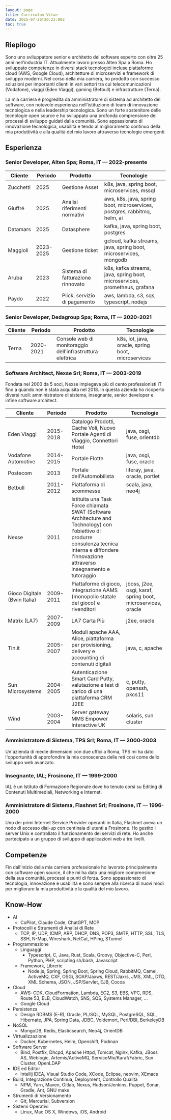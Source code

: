 ```yaml
---
layout: page
title: Curriculum Vitae
date: 2025-07-26T20:23:00Z
toc: true
---
```


## Riepilogo

Sono uno sviluppatore senior e architetto del software esperto con oltre 25 anni
nell'industria IT. Attualmente lavoro presso Alten Spa a Roma. Ho sviluppato
competenze in diversi stack tecnologici incluse piattaforme cloud (AWS, Google
Cloud), architetture di microservizi e framework di sviluppo moderni. Nel corso
della mia carriera, ho prodotto con successo soluzioni per importanti clienti in
vari settori tra cui telecomunicazioni (Vodafone), viaggi (Eden Viaggi), gaming
(Betbull) e infrastrutture (Terna).

La mia carriera è progredita da amministratore di sistema ad architetto del
software, con notevole esperienza nell'istituzione di team di innovazione
tecnologica e nella leadership tecnologica. Sono un forte sostenitore delle
tecnologie open source e ho sviluppato una profonda comprensione dei processi di
sviluppo guidati dalla comunità. Sono appassionato di innovazione tecnologica,
usabilità e tendo al miglioramento continuo della mia produttività e alla
qualità del mio lavoro attraverso tecnologie emergenti.

## Esperienza

### Senior Developer, Alten Spa; Roma, IT — 2022-presente

| Cliente   | Periodo   | Prodotto                          | Tecnologie                                                                |
| --------- | --------- | --------------------------------- | ------------------------------------------------------------------------- |
| Zucchetti | 2025      | Gestione Asset                    | k8s, java, spring boot, microservices, mssql                              |
| Giuffré   | 2025      | Analisi riferimenti normativi     | aws, k8s, java, spring boot, microservices, postgres, rabbitmq, helm, ai  |
| Datamars  | 2025      | Datasphere                        | kafka, java, spring boot, postgres                                        |
| Maggioli  | 2023-2025 | Gestione ticket                   | gcloud, kafka streams, java, spring boot, microservices, mongodb          |
| Aruba     | 2023      | Sistema di fatturazione rinnovato | k8s, kafka streams, java, spring boot, microservices, prometheus, grafana |
| Paydo     | 2022      | Plick, servizio di pagamento      | aws, lambda, s3, sqs, typescript, nodejs                                  |

### Senior Developer, Dedagroup Spa; Roma, IT — 2020-2021

| Cliente | Periodo   | Prodotto                                                  | Tecnologie                                         |
| ------- | --------- | --------------------------------------------------------- | -------------------------------------------------- |
| Terna   | 2020-2021 | Console web di monitoraggio dell'infrastruttura elettrica | k8s, iot, java, oracle, spring boot, microservices |

### Software Architect, Nexse Srl; Roma, IT — 2003-2019

Fondata nel 2000 da 5 soci, Nexse impiegava più di cento professionisti IT fino
a quando non è stata acquisita nel 2018. In questa azienda ho ricoperto diversi
ruoli: amministratore di sistema, insegnante, senior developer e infine software
architect.

| Cliente                      | Periodo   | Prodotto                                                                                                                                                                                             | Tecnologie                                                   |
| ---------------------------- | --------- | ---------------------------------------------------------------------------------------------------------------------------------------------------------------------------------------------------- | ------------------------------------------------------------ |
| Eden Viaggi                  | 2015-2018 | Catalogo Prodotti, Cache Voli, Nuovo Portale Agenti di Viaggio, Connettori Hotel                                                                                                                     | java, osgi, fuse, orientdb                                   |
| Vodafone Automotive          | 2014-2015 | Portale Flotte                                                                                                                                                                                       | java, osgi, fuse, oracle                                     |
| Postecom                     | 2013      | Portale dell'Automobilista                                                                                                                                                                           | liferay, java, oracle, portlet                               |
| Betbull                      | 2011-2012 | Piattaforma di scommesse                                                                                                                                                                             | scala, java, neo4j                                           |
| Nexse                        | 2011      | Istituita una Task Force chiamata SWAT (Software Architecture and Technology) con l'obiettivo di produrre consulenza tecnica interna e diffondere l'innovazione attraverso insegnamento e tutoraggio |                                                              |
| Gioco Digitale (Bwin Italia) | 2009-2011 | Piattaforme di gioco, integrazione AAMS (monopolio statale del gioco) e rivenditori                                                                                                                  | jboss, j2ee, osgi, karaf, spring boot, microservices, oracle |
| Matrix (LA7)                 | 2007-2009 | LA7 Carta Più                                                                                                                                                                                        | j2ee, oracle                                                 |
| Tin.it                       | 2005-2007 | Moduli apache AAA, Alice, piattaforma per provisioning, delivery e accounting di contenuti digitali                                                                                                  | java, c, apache                                              |
| Sun Microsystems             | 2004-2005 | Autenticazione Smart Card Putty, valutazione e test di carico di una piattaforma CRM J2EE                                                                                                            | c, putty, openssh, pkcs11                                    |
| Wind                         | 2003-2004 | Server gateway MMS Empower Interactive UK                                                                                                                                                            | solaris, sun cluster                                         |

### Amministratore di Sistema, TPS Srl; Roma, IT — 2000-2003

Un'azienda di medie dimensioni con due uffici a Roma, TPS mi ha dato
l'opportunità di approfondire la mia conoscenza delle reti così come dello
sviluppo web avanzato.

### Insegnante, IAL; Frosinone, IT — 1999-2000

IAL è un Istituto di Formazione Regionale dove ho tenuto corsi su Editing di
Contenuti Multimediali, Networking e Internet.

### Amministratore di Sistema, Flashnet Srl; Frosinone, IT — 1996-2000

Uno dei primi Internet Service Provider operanti in Italia, Flashnet aveva un
nodo di accesso dial-up con centinaia di utenti a Frosinone. Ho gestito i server
Unix e controllato il funzionamento dei servizi di rete. Ho anche partecipato a
un gruppo di sviluppo di applicazioni web a tre livelli.

## Competenze

Fin dall'inizio della mia carriera professionale ho lavorato principalmente con
software open source, il che mi ha dato una migliore comprensione della sua
comunità, processi e punti di forza. Sono appassionato di tecnologia,
innovazione e usabilità e sono sempre alla ricerca di nuovi modi per migliorare
la mia produttività e la qualità del mio lavoro.

## Know-How

- AI
  - CoPilot, Claude Code, ChatGPT, MCP
- Protocolli e Strumenti di Analisi di Rete
  - TCP, IP, UDP, ICMP, ARP, DHCP, DNS, POP3, SMTP, HTTP, SSL, TLS, SSH, N-Map,
    Wireshark, NetCat, HPing, STunnel
- Programmazione
  - Linguaggi
    - Typescript, C, Java, Rust, Scala, Groovy, Objective-C, Perl, Python, PHP,
      scripting sh/bash, Javascript
  - Framework, Librerie
    - Node.js, Spring, Spring Boot, Spring Cloud, RabbitMQ, Camel, ActiveMQ,
      CXF, OSGi, SOAP/Jaxws, REST/Jaxrs, JMS, XML, DTD, XML Schema, JSON,
      JSP/Servlet, EJB, Cocoa
- Cloud
  - AWS: CDK, CloudFormation, Lambda, EC2, S3, EBS, VPC, RDS, Route 53, ELB,
    CloudWatch, SNS, SQS, Systems Manager, ...
  - Google Cloud
- Persistenza
  - Design RDBMS (E-R), Oracle, PL/SQL, MySQL, PostgreSQL, SQL, Hibernate, JPA,
    Spring Data, JDBC, Voldemort, Perl/DBI, BerkeleyDB
- NoSQL
  - MongoDB, Redis, Elasticsearch, Neo4j, OrientDB
- Virtualizzazione
  - Docker, Kubernetes, Helm, Openshift, Podman
- Software Server
  - Bind, Postfix, Dhcpd, Apache Httpd, Tomcat, Nginx, Kafka, JBoss AS,
    Weblogic, Artemis/ActiveMQ, ServiceMix/Karaf/Fabric, Sun Cluster, OpenLDAP
- IDE ed Editor
  - Intellij IDEA, Visual Studio Code, XCode, Eclipse, neovim, XEmacs
- Build, Integrazione Continua, Deployment, Controllo Qualità
  - NPM, Yarn, Maven, Gitlab, Nexus, Hudson/Jenkins, Puppet, Sonar, Gradle, Ant,
    GNU make
- Strumenti di Versionamento
  - Git, Mercurial, Subversion
- Sistemi Operativi
  - Linux, Mac OS X, Windows, iOS, Android
